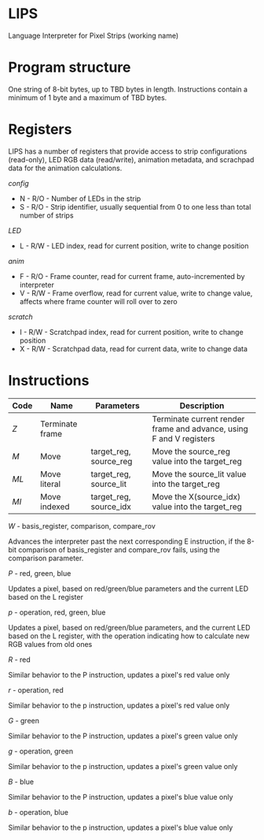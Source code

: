 # LIPS
Language Interpreter for Pixel Strips (working name)

# Program structure

One string of 8-bit bytes, up to TBD bytes in length. Instructions contain a minimum of 1 byte and a maximum of TBD bytes.

# Registers

LIPS has a number of registers that provide access to strip configurations (read-only), LED RGB data (read/write), animation metadata, and scrachpad data for the animation calculations. 

_config_

* N - R/O - Number of LEDs in the strip 
* S - R/O - Strip identifier, usually sequential from 0 to one less than total number of strips

_LED_

* L - R/W - LED index, read for current position, write to change position

_anim_

* F - R/O - Frame counter, read for current frame, auto-incremented by interpreter
* V - R/W - Frame overflow, read for current value, write to change value, affects where frame counter will roll over to zero

_scratch_

* I - R/W - Scratchpad index, read for current position, write to change position
* X - R/W - Scratchpad data, read for current data, write to change data

# Instructions

Code | Name | Parameters | Description
---- | ---- | ---------- | -----------
*Z*  | Terminate frame | | Terminate current render frame and advance, using F and V registers
*M*  | Move | target_reg, source_reg | Move the source_reg value into the target_reg
*ML* | Move literal | target_reg, source_lit | Move the source_lit value into the target_reg
*MI* | Move indexed | target_reg, source_idx | Move the X(source_idx) value into the target_reg
 
*W* - basis_register, comparison, compare_rov

Advances the interpreter past the next corresponding E instruction, if the 8-bit comparison of basis_register and compare_rov fails, using the comparison parameter. 

*P* - red, green, blue

Updates a pixel, based on red/green/blue parameters and the current LED based on the L register

*p* - operation, red, green, blue

Updates a pixel, based on red/green/blue parameters, and the current LED based on the L register, with the operation indicating how to calculate new RGB values from old ones

*R* - red

Similar behavior to the P instruction, updates a pixel's red value only

*r* - operation, red

Similar behavior to the p instruction, updates a pixel's red value only

*G* - green

Similar behavior to the P instruction, updates a pixel's green value only

*g* - operation, green

Similar behavior to the p instruction, updates a pixel's green value only

*B* - blue

Similar behavior to the P instruction, updates a pixel's blue value only

*b* - operation, blue

Similar behavior to the p instruction, updates a pixel's blue value only

